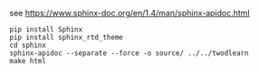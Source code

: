see https://www.sphinx-doc.org/en/1.4/man/sphinx-apidoc.html
```
pip install Sphinx
pip install sphinx_rtd_theme
cd sphinx
sphinx-apidoc --separate --force -o source/ ../../twodlearn
make html
```
